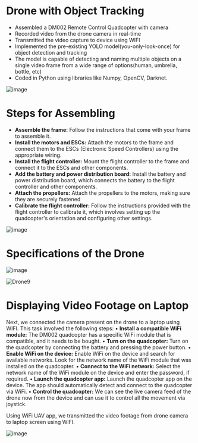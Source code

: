 # Drone with Object Tracking
- Assembled a DM002 Remote Control Quadcopter with camera
- Recorded video from the drone camera in real-time
- Transmitted the video capture to device using WIFI
- Implemented the pre-existing YOLO model(you-only-look-once) for object detection and tracking
- The model is capable of detecting and naming multiple objects on a single video frame from a wide range of options(human, umbrella, bottle, etc)
- Coded in Python using libraries like Numpy, OpenCV, Darknet.

![image](https://github.com/JFM269/Object-Detection-by-Drones-using-Deep-Learning/assets/87769268/ca2829e6-5e75-476d-a97d-6d93f7a091d0)

# Steps for Assembling
-	<b>Assemble the frame:</b> Follow the instructions that come with your frame to assemble it.
-	<b>Install the motors and ESCs:</b> Attach the motors to the frame and connect them to the ESCs (Electronic Speed Controllers) using the appropriate wiring.
-	<b>Install the flight controller:</b> Mount the flight controller to the frame and connect it to the ESCs and other components.
-	<b>Add the battery and power distribution board:</b> Install the battery and power distribution board, which connects the battery to the flight controller and other components.
-	<b>Attach the propellers:</b> Attach the propellers to the motors, making sure they are securely fastened
-	<b>Calibrate the flight controller:</b> Follow the instructions provided with the flight controller to calibrate it, which involves setting up the quadcopter's orientation and configuring other settings.

![image](https://github.com/JFM269/Object-Detection-by-Drones-using-Deep-Learning/assets/87769268/4a12a742-2e20-4bd6-9658-267f566a8951)

# Specifications of the Drone 

![image](https://github.com/JFM269/Object-Detection-by-Drones-using-Deep-Learning/assets/87769268/81947cee-f00a-4092-a44c-7bec2a5c248e)

![Drone9](https://github.com/JFM269/Object-Detection-by-Drones-using-Deep-Learning/assets/87769268/6fd1bf92-96f8-431f-a25c-a2e6c19e20b3)

# Displaying Video Footage on Laptop

Next, we connected the camera present on the drone to a laptop using WIFI. This task involved the following steps:
•	<b>Install a compatible WiFi module:</b> The DM002 quadcopter has a specific WiFi module that is compatible, and it needs to be bought.
•	<b>Turn on the quadcopter:</b> Turn on the quadcopter by connecting the battery and pressing the power button.
•	<b>Enable WiFi on the device:</b> Enable WiFi on the device and search for available networks. Look for the network name of the WiFi module that was installed on the quadcopter.
•	<b>Connect to the WiFi network:</b> Select the network name of the WiFi module on the device and enter the password, if required.
•	<b>Launch the quadcopter app:</b> Launch the quadcopter app on the device. The app should automatically detect and connect to the quadcopter via WiFi.
•	<b>Control the quadcopter:</b> We can see the live camera feed of the drone now from the device and can use it to control all the movement via joystick.

Using WiFi UAV app, we transmitted the video footage from drone camera to laptop screen using WIFI.

![image](https://github.com/JFM269/Object-Detection-by-Drones-using-Deep-Learning/assets/87769268/b7e669a8-2c4f-45f6-9854-2d1133f9702c)


